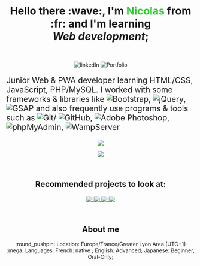 <h1 align="center">
  Hello there :wave:, I'm <b style="color: limegreen">Nicolas</b> from :fr: and I'm learning </br><i>Web development</i>;
</h1>
<br />
<p align="center">
    <img (www.linkedin.com/in/nicolas-schmitt-854932210)
      src="https://img.shields.io/badge/LinkedIn-blue?style=for-the-badge&logo=linkedin&labelColor=blue"
      alt="linkedIn"
    />
    <img
      src="https://img.shields.io/badge/Portfolio-red?style=for-the-badge&logo=Windows%20Terminal"
      alt="Portfolio"
    />
</p>
<p style="font-size: 1.5em">
  Junior Web & PWA developer learning HTML/CSS, JavaScript, PHP/MySQL. I worked
  with some frameworks & libraries like
  <img
    src="https://img.shields.io/badge/Bootstrap-blueviolet?style=plastic&logo=bootstrap&logoColor=white"
    alt="Bootstrap"
  />,
  <img
    src="https://img.shields.io/badge/jQuery-blue?style=plastic&logo=jquery"
    alt="jQuery"
  />,
  <img
    src="https://img.shields.io/badge/GSAP-brightgreen?style=plastic&logo=greensock&logoColor=white"
    alt="GSAP"
  />
  and also frequently use programs & tools such as
  <img
    src="https://img.shields.io/badge/Git-orange?style=plastic&logo=Git&logoColor=white"
    alt="Git"
  />/
  <img
    src="https://img.shields.io/badge/GitHub-blueviolet?style=plastic&logo=GitHub"
    alt="GitHub"
  />,
  <img
    src="https://img.shields.io/badge/Adobe Photoshop-darkblue?style=plastic&logo=Adobe Photoshop&logoColor=white"
    alt="Adobe Photoshop"
  />,
  <img
    src="https://img.shields.io/badge/phpMyAdmin-yellow?style=plastic&logo=phpMyAdmin&logoColor=white"
    alt="phpMyAdmin"
  />,
  <img
    src="https://img.shields.io/badge/WampServer-deeppink?style=plastic&logo=Apache&logoColor=white"
    alt="WampServer"
  />
</p>
<p align="center">
  <img
    align="center"
    src="https://github-readme-stats.vercel.app/api?username=frNicolasSCHMITT&show_icons=true&theme=blue-green"
  />
</p>
<p align="center">
  <img
    align="center"
    src="https://github-readme-stats.vercel.app/api/top-langs/?username=frNicolasSCHMITT&layout=compact&theme=blue-green"
  />
</p>
<br />
<h2 align="center">Recommended projects to look at:</h2>
<p align="center">
  <a align="center" href="https://github.com/frNicolasSCHMITT/VueJS_Portfolio_v3">
    <img
      align="center"
      src="https://github-readme-stats.vercel.app/api/pin/?username=frNicolasSCHMITT&repo=VueJS_Portfolio_v3&theme=blue-green"
    />
  </a>
  <a
    align="center"
    href="https://github.com/frNicolasSCHMITT/project_e_commerce"
  >
    <img
      align="center"
      src="https://github-readme-stats.vercel.app/api/pin/?username=frNicolasSCHMITT&repo=project_e_commerce&theme=blue-green"
    />
  </a>
  <a align="center" href="https://github.com/frNicolasSCHMITT/SymForum">
    <img
      align="center"
      src="https://github-readme-stats.vercel.app/api/pin/?username=frNicolasSCHMITT&repo=SymForum-JS&theme=blue-green"
    />
  </a>
  <a align="center" href="https://github.com/frNicolasSCHMITT/Project_FromSomewhere">
    <img
      align="center"
      src="https://github-readme-stats.vercel.app/api/pin/?username=frNicolasSCHMITT&repo=Project_FromSomewhere&theme=blue-green"
    />
  </a>
</p>
<br />
<h2 align="center">About me</h2>
<p align="center">
  :round_pushpin: Location: Europe/France/Greater Lyon Area (UTC+1) </br>
  :mega: Languages: French: native ; English: Advanced; Japanese: Beginner, Oral-Only;
</p>
